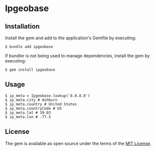 # Ipgeobase

## Installation

Install the gem and add to the application's Gemfile by executing:

    $ bundle add ipgeobase

If bundler is not being used to manage dependencies, install the gem by executing:

    $ gem install ipgeobase

## Usage

    $ ip_meta = Ipgeobase.lookup('8.8.8.8')
    $ ip_meta.city # Ashburn
    $ ip_meta.country # United States
    $ ip_meta.countryCode # US
    $ ip_meta.lat # 39.03
    $ ip_meta.lon # -77.5

## License

The gem is available as open source under the terms of the [MIT License](https://opensource.org/licenses/MIT).
